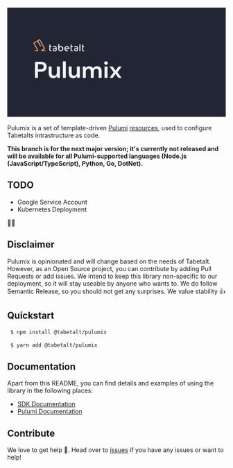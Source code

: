 ![Tabetalt Pulumix](.github/assets/header.jpg)

Pulumix is a set of template-driven [Pulumi](https://pulumi.com) [resources](src/), used to configure Tabetalts intrastructure as code.

**This branch is for the next major version; it's currently not released and will be available for all Pulumi-supported languages (Node.js (JavaScript/TypeScript), Python, Go, DotNet).**

## TODO

- Google Service Account
- Kubernetes Deployment

🤷‍♂️

## Disclaimer

Pulumix is opinionated and will change based on the needs of Tabetalt. However, as an Open Source project, you can contribute by adding Pull Requests or add issues. We intend to keep this library non-specific to our deployment, so it will stay useable by anyone who wants to. We do follow Semantic Release, so you should not get any surprises. We value stability 👍

## Quickstart

```shell
 $ npm install @tabetalt/pulumix
```

```shell
 $ yarn add @tabetalt/pulumix
```

## Documentation

Apart from this README, you can find details and examples of using the library in the following places:  

- [SDK Documentation](docs/README.md)
- [Pulumi Documentation](https://www.pulumi.com/docs/)

## Contribute

We love to get help 🙏. Head over to [issues](https://github.com/tabetalt/pulumix/issues) if you have any issues or want to help!